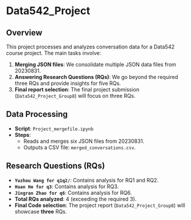 # Data542_Project

## Overview
This project processes and analyzes conversation data for a Data542 course project. The main tasks involve:
1. **Merging JSON files**: We consolidate multiple JSON data files from 20230831.
2. **Answering Research Questions (RQs)**: We go beyond the required three RQs and provide insights for five RQs.
3. **Final report selection**: The final project submission (`Data542_Project_Group8`) will focus on three RQs.

## Data Processing
- **Script**: `Project_mergefile.ipynb`
- **Steps**:
  - Reads and merges six JSON files from 20230831.
  - Outputs a CSV file: `merged_conversations.csv`.

## Research Questions (RQs)
- **`Yuzhou Wang for q1q2/`**: Contains analysis for RQ1 and RQ2.
- **`Huan He for q3`**: Contains analysis for RQ3.
- **`Jingran Zhao for q6`**: Contains analysis for RQ6.
- **Total RQs analyzed**: 4 (exceeding the required 3).
- **Final Code selection**: The project report (`Data542_Project_Group8`) will showcase **three** RQs.


